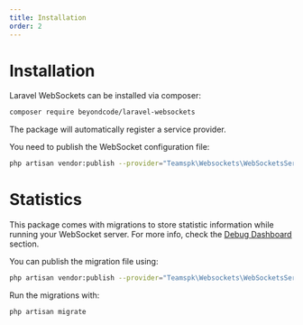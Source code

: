 ```yaml
---
title: Installation
order: 2
---
```


# Installation

Laravel WebSockets can be installed via composer:

```bash
composer require beyondcode/laravel-websockets
```

The package will automatically register a service provider.

You need to publish the WebSocket configuration file:

```bash
php artisan vendor:publish --provider="Teamspk\Websockets\WebSocketsServiceProvider" --tag="config"
```

# Statistics

This package comes with migrations to store statistic information while running your WebSocket server. For more info, check the [Debug Dashboard](../debugging/dashboard.md) section.

You can publish the migration file using:

```bash
php artisan vendor:publish --provider="Teamspk\Websockets\WebSocketsServiceProvider" --tag="migrations"
```

Run the migrations with:

```bash
php artisan migrate
```
